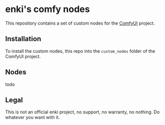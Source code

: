 # enki's comfy nodes

This repository contains a set of custom nodes for the [ComfyUI](https://github.com/comfyanonymous/ComfyUI) project.


## Installation
To install the custom nodes, this repo into the `custom_nodes` folder of the ComfyUI project.

## Nodes

todo


## Legal

This is not an official enki project, no support, no warranty, no nothing. Do whatever you want with it.
